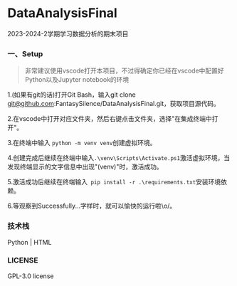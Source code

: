 # DataAnalysisFinal
2023-2024-2学期学习数据分析的期末项目

### 一、Setup

> 非常建议使用vscode打开本项目，不过得确定你已经在vscode中配置好Python以及Jupyter notebook的环境

1.(如果有git的话)打开Git Bash，输入git clone git@github.com:FantasySilence/DataAnalysisFinal.git，获取项目源代码。

2.在vscode中打开对应文件夹，然后右键点击文件夹，选择"在集成终端中打开"。

3.在终端中输入 `python -m venv venv`创建虚拟环境。

4.创建完成后继续在终端中输入`.\venv\Scripts\Activate.ps1`激活虚拟环境，当发现终端显示的文字信息中出现"(venv)"时，激活成功。

5.激活成功后继续在终端输入` pip install -r .\requirements.txt`安装环境依赖。

6.等观察到Successfully...字样时，就可以愉快的运行啦\o/。

### 技术栈

Python | HTML

### LICENSE

GPL-3.0 license
